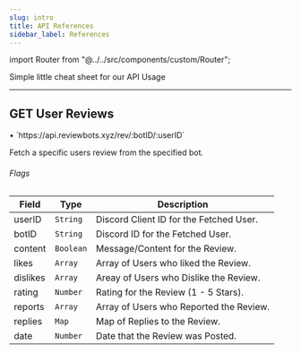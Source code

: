 ```yaml
---
slug: intro
title: API References
sidebar_label: References
---
```


import Router from "@../../src/components/custom/Router";

Simple little cheat sheet for our API Usage

---

## GET User Reviews


<Router type="GET" path="/rev/:botID/:userID" />
• `https://api.reviewbots.xyz/rev/:botID/:userID`

Fetch a specific users review from the specified bot.

###### Flags 
| Field     | Type        | Description                                                                                         |
| --------- | ----------- | --------------------------------------------------------------------------------------------------- |
| userID    | `String`    | Discord Client ID for the Fetched User.                                                                 |
| botID     | `String`    | Discord ID for the Fetched User.                                                                    |
| content   | `Boolean`   | Message/Content for the Review.                                                                     |
| likes     | `Array`     | Array of Users who liked the Review.                                                                   |
| dislikes  | `Array`     | Areay of Users who Dislike the Review.                                                        |
| rating    | `Number`    | Rating for the Review (1 - 5 Stars).                                                        |
| reports   | `Array`     | Array of Users who Reported the Review.                                                     |
| replies   | `Map`       | Map of Replies to the Review.                                                     |
| date      | `Number`    | Date that the Review was Posted.                                                     |
